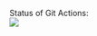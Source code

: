 Status of Git Actions:<br>
<img src="https://github.com/MikhailPashko/playbook-site/workflows/GitHubActions1/badge.svg?branch=develop"><br>
